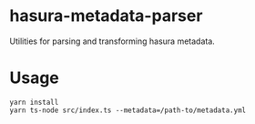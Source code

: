 # hasura-metadata-parser

Utilities for parsing and transforming hasura metadata.

# Usage

```
yarn install
yarn ts-node src/index.ts --metadata=/path-to/metadata.yml
```
